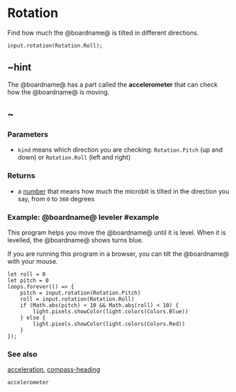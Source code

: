 # Rotation

Find how much the @boardname@ is tilted in different directions.

```sig
input.rotation(Rotation.Roll);
```

## ~hint

The @boardname@ has a part called the **accelerometer** that can
check how the @boardname@ is moving.

## ~

### Parameters

* ``kind`` means which direction you are checking: `Rotation.Pitch` (up and down) or `Rotation.Roll` (left and right)

### Returns

* a [number](/types/number) that means how much the microbit is tilted in the direction you say, from `0` to `360` degrees

### Example: @boardname@ leveler #example

This program helps you move the @boardname@ until it is level. When
it is levelled, the @boardname@ shows turns blue.

If you are running this program in a browser, you can tilt the
@boardname@ with your mouse.


```blocks
let roll = 0
let pitch = 0
loops.forever(() => {
    pitch = input.rotation(Rotation.Pitch)
    roll = input.rotation(Rotation.Roll)
    if (Math.abs(pitch) < 10 && Math.abs(roll) < 10) {
        light.pixels.showColor(light.colors(Colors.Blue))
    } else {
        light.pixels.showColor(light.colors(Colors.Red))
    }
});
```

### See also

[acceleration](/reference/input/acceleration), [compass-heading](/reference/input/compass-heading)

```package
accelerometer
```